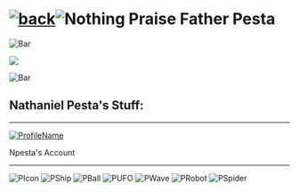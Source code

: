 # [![back](https://cdn.discordapp.com/emojis/887168885747511396?size=32)](https://dxrpy.github.io/Dxrpys-Garbage-Website)![`Nothing`](https://cdn.discordapp.com/attachments/584355797366997002/889386862916014090/nothing.png)   Praise Father Pesta

![`Bar`](https://cdn.discordapp.com/attachments/584355797366997002/889006586406772746/4M7IWwP.png)

<img src="https://pbs.twimg.com/profile_images/1238206666417545216/T3WmyRmJ_400x400.jpg" style="vertical-align:middle">

![`Bar`](https://cdn.discordapp.com/attachments/584355797366997002/889006586406772746/4M7IWwP.png)

## Nathaniel Pesta's Stuff:

---

[![`ProfileName`](https://cdn.discordapp.com/attachments/584355797366997002/890589130705240105/profile.png)](https://gdbrowser.com/u/npesta)

Npesta's Account

---

![`PIcon`](https://gdbrowser.com/icon/icon?icon=30&form=cube&col1=2&col2=12) ![`PShip`](https://gdbrowser.com/icon/icon?icon=22&form=ship&col1=2&col2=12) ![`PBall`](https://gdbrowser.com/icon/icon?icon=30&form=ball&col1=2&col2=12) ![`PUFO`](https://gdbrowser.com/icon/icon?icon=29&form=ufo&col1=2&col2=12)
![`PWave`](https://gdbrowser.com/icon/icon?icon=1&form=wave&col1=2&col2=12) ![`PRobot`](https://gdbrowser.com/icon/icon?icon=15&form=robot&col1=2&col2=12) ![`PSpider`](https://gdbrowser.com/icon/icon?icon=11&form=spider&col1=2&col2=12)


